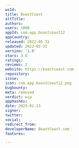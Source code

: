 ```yaml
---
wsId: 
title: BoastCoast
altTitle: 
authors: 
users: 1000
appId: com.app.boastcoast12
appCountry: 
released: 2022-05-31
updated: 2022-05-31
version: '1.0'
stars: 3.8
ratings: 
reviews: 2
website: https://boastcoast.com
repository: 
issue: 
icon: com.app.boastcoast12.png
bugbounty: 
meta: removed
verdict: wip
appHashes: 
date: 2025-02-13
signer: 
twitter: 
social: 
redirect_from: 
developerName: BoastCoast.com
features: 

---
```


